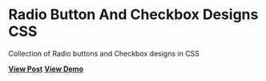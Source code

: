 # Radio Button And Checkbox Designs CSS
Collection of Radio buttons and Checkbox designs in CSS

<a href="https://designdrastic.com/snippet/radio-button-and-checkbox-designs-css"><strong>View Post</strong></a>
<a href="https://designdrastic.com/post/demo/radio-button-and-checkbox-designs-css"><strong>View Demo</strong></a>
